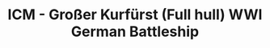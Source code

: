 ---
layout: product
title: "ICM - Großer Kurfürst (Full hull) WWI German Battleship"
price: "TBA" 
desc: "N/A"
img_path: "/assets/img/ICMS015.jpg"
brand: "N/A"
available: false
special_offer: false
new: false
soon: false
cat: "010000"
subcat: "013600"
subsubcat: "0N/A"
sifra: "ICMS015"
popular: false
---